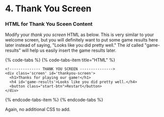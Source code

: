 # 4. Thank You Screen

### HTML for Thank You Sceen Content

Modify your _thank you screen_ HTML as below. This is very similar to your welcome screen, but you will definitely want to put some game results here later instead of saying, "Looks like you did pretty well." The _id_ called "game-results" will help us easily insert the game results later.

{% code-tabs %}
{% code-tabs-item title="HTML" %}
```markup
<!-------------- THANK YOU SCREEN --------------->
<div class='screen' id='thankyou-screen'>
  <h1>Thanks for playing our game!</h1>
  <h4 id='game-results'>Looks like you did pretty well.</h4>
  <button class="start-btn">Restart</button>
</div>
```
{% endcode-tabs-item %}
{% endcode-tabs %}

Again, no additional CSS to add.

